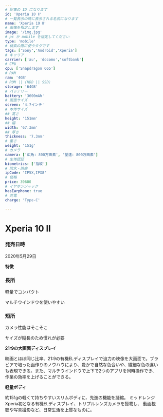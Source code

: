 ```yaml
---
# 記事の ID になります
id: 'Xperia 10 Ⅱ'
# 一覧表示の時に表示される名前になります
name: 'Xperia 10 Ⅱ'
# 画像を指定します
image: '/img.jpg'
# pc か mobile を指定してください
type: 'mobile'
# 検索の際に使うタグです
tags: ['Sony','Android','Xperia']
# キャリア
carrier: ['au', 'docomo','softbank']
# CPU
cpu: ['Snapdragon 665']
# RAM
ram: '4GB'
# ROM || (HDD || SSD)
storage: '64GB'
# バッテリー
battery: '3600mAh'
# 画面サイズ
screen: '4.7インチ'
# 本体サイズ
## 高さ
height: '151mm'
## 幅
width: '67.3mm'
## 厚さ
thickness: '7.3mm'
# 重さ
weight: '151g'
# カメラ
camera: ['広角: 800万画素', '望遠: 800万画素']
# 生体認証
biometrics: ['指紋']
# 防水・防塵
ipCode: 'IP5X,IPX8'
# 価格
price: 39600
# イヤホンジャック
hasEarphone: true
# 充電
charge: 'Type-C'

---
```


# Xperia 10 Ⅱ

### 発売日時
2020年5月29日
  
**特徴**

### 長所

軽量でコンパクト

マルチウインドウを使いやすい

### 短所

カメラ性能はそこそこ

サイズが縦長のため慣れが必要

**21:9の大画面ディスプレイ**

映画とほぼ同じ比率、21:9の有機ELディスプレイで迫力の映像を大画面で。ブラビアで培った画作りのノウハウにより、豊かで自然な色合いや、繊細な色の違いも表現できる。また、マルチウインドウで上下で2つのアプリを同時操作でき、作業の効率を上げることができる。

**軽量ボディ**

約151gの軽くて持ちやすいスリムボディに、先進の機能を凝縮。
ミッドレンジXperia初となる有機ELディスプレイ、トリプルレンズカメラを搭載し、
動画視聴や写真撮影など、日常生活を上質なものに。